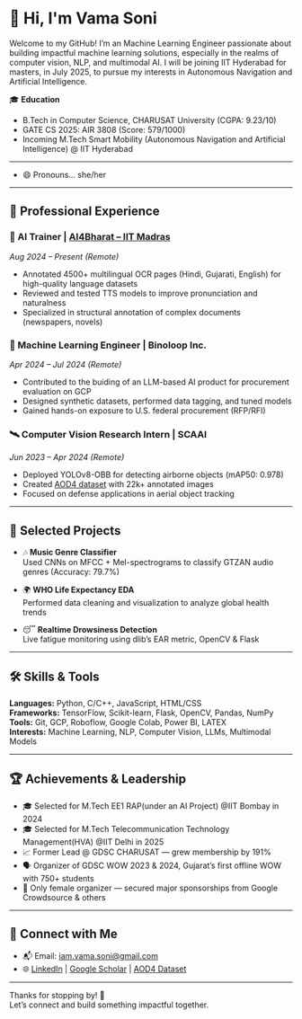 # 👋 Hi, I'm Vama Soni

Welcome to my GitHub! I’m an Machine Learning Engineer passionate about building impactful machine learning solutions, especially in the realms of computer vision, NLP, and multimodal AI. I will be joining IIT Hyderabad for masters, in July 2025, to pursue my interests in Autonomous Navigation and Artificial Intelligence.

🎓 **Education**  
- B.Tech in Computer Science, CHARUSAT University (CGPA: 9.23/10)  
- GATE CS 2025: AIR 3808 (Score: 579/1000)  
- Incoming M.Tech Smart Mobility (Autonomous Navigation and Artificial Intelligence) @ IIT Hyderabad
  
---
- 😄 Pronouns...
she/her
---

## 💼 Professional Experience

### 🧠 AI Trainer | [AI4Bharat – IIT Madras](https://ai4bharat.org)  
*Aug 2024 – Present (Remote)*  
- Annotated 4500+ multilingual OCR pages (Hindi, Gujarati, English) for high-quality language datasets  
- Reviewed and tested TTS models to improve pronunciation and naturalness  
- Specialized in structural annotation of complex documents (newspapers, novels)

### 🤖 Machine Learning Engineer | Binoloop Inc.  
*Apr 2024 – Jul 2024 (Remote)*  
- Contributed to the buiding of an LLM-based AI product for procurement evaluation on GCP  
- Designed synthetic datasets, performed data tagging, and tuned models  
- Gained hands-on exposure to U.S. federal procurement (RFP/RFI)

### 🛰️ Computer Vision Research Intern | SCAAI  
*Jun 2023 – Apr 2024 (Remote)*  
- Deployed YOLOv8-OBB for detecting airborne objects (mAP50: 0.978)  
- Created [AOD4 dataset](https://data.mendeley.com/datasets/cd5z895tr2/1) with 22k+ annotated images  
- Focused on defense applications in aerial object tracking

---

## 🧪 Selected Projects

- 🎶 **Music Genre Classifier**  
  Used CNNs on MFCC + Mel-spectrograms to classify GTZAN audio genres (Accuracy: 79.7%)

- 🌍 **WHO Life Expectancy EDA**  
  Performed data cleaning and visualization to analyze global health trends

- 😴 **Realtime Drowsiness Detection**  
  Live fatigue monitoring using dlib’s EAR metric, OpenCV & Flask

---

## 🛠️ Skills & Tools

**Languages:** Python, C/C++, JavaScript, HTML/CSS  
**Frameworks:** TensorFlow, Scikit-learn, Flask, OpenCV, Pandas, NumPy  
**Tools:** Git, GCP, Roboflow, Google Colab, Power BI, LATEX  
**Interests:** Machine Learning, NLP, Computer Vision, LLMs, Multimodal Models

---

## 🏆 Achievements & Leadership

- 🎓 Selected for M.Tech EE1 RAP(under an AI Project) @IIT Bombay in 2024 
- 🎓 Selected for M.Tech Telecommunication Technology Management(HVA) @IIT Delhi in 2025
- 📈 Former Lead @ GDSC CHARUSAT — grew membership by 191%  
- 🗣️ Organizer of GDSC WOW 2023 & 2024, Gujarat’s first offline WOW with 750+ students  
- 🌟 Only female organizer — secured major sponsorships from Google Crowdsource & others

---

## 🔗 Connect with Me

- 📬 Email: [iam.vama.soni@gmail.com](mailto:iam.vama.soni@gmail.com)  
- 🌐 [LinkedIn](https://www.linkedin.com/in/vamaxsoni) | [Google Scholar](https://scholar.google.com/citations?user=tAOKg_EAAAAJ&hl=en) | [AOD4 Dataset](https://universe.roboflow.com/airborne-object-detection/airborne-object-detection-4-aod4)

---

Thanks for stopping by! 🌻  
Let’s connect and build something impactful together.
